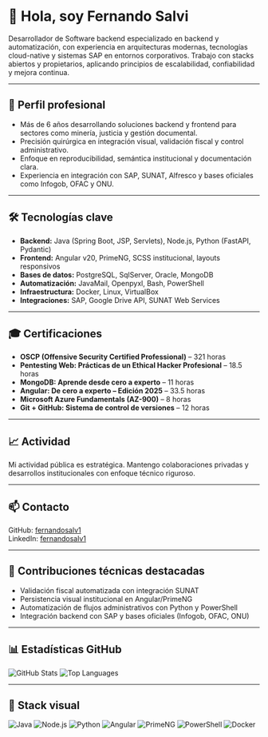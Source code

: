 # 👋 Hola, soy Fernando Salvi  
Desarrollador de Software backend especializado en backend y automatización, con experiencia en arquitecturas modernas, tecnologías cloud-native y sistemas SAP en entornos corporativos. Trabajo con stacks abiertos y propietarios, aplicando principios de escalabilidad, confiabilidad y mejora continua.

---

## 🧠 Perfil profesional  
- Más de 6 años desarrollando soluciones backend y frontend para sectores como minería, justicia y gestión documental.  
- Precisión quirúrgica en integración visual, validación fiscal y control administrativo.  
- Enfoque en reproducibilidad, semántica institucional y documentación clara.  
- Experiencia en integración con SAP, SUNAT, Alfresco y bases oficiales como Infogob, OFAC y ONU.

---

## 🛠 Tecnologías clave  
- **Backend:** Java (Spring Boot, JSP, Servlets), Node.js, Python (FastAPI, Pydantic)  
- **Frontend:** Angular v20, PrimeNG, SCSS institucional, layouts responsivos  
- **Bases de datos:** PostgreSQL, SqlServer, Oracle, MongoDB  
- **Automatización:** JavaMail, Openpyxl, Bash, PowerShell  
- **Infraestructura:** Docker, Linux, VirtualBox  
- **Integraciones:** SAP, Google Drive API, SUNAT Web Services

---

## 🎓 Certificaciones  
- **OSCP (Offensive Security Certified Professional)** – 321 horas  
- **Pentesting Web: Prácticas de un Ethical Hacker Profesional** – 18.5 horas  
- **MongoDB: Aprende desde cero a experto** – 11 horas  
- **Angular: De cero a experto – Edición 2025** – 33.5 horas  
- **Microsoft Azure Fundamentals (AZ-900)** – 8 horas  
- **Git + GitHub: Sistema de control de versiones** – 12 horas

---

## 📈 Actividad  
Mi actividad pública es estratégica. Mantengo colaboraciones privadas y desarrollos institucionales con enfoque técnico riguroso.

---

## 📫 Contacto  
GitHub: [fernandosalv1](https://github.com/fernandosalv1)  
LinkedIn: [fernandosalv1](https://www.linkedin.com/in/fernandosalv1)

---

## 🧩 Contribuciones técnicas destacadas  
- Validación fiscal automatizada con integración SUNAT  
- Persistencia visual institucional en Angular/PrimeNG  
- Automatización de flujos administrativos con Python y PowerShell  
- Integración backend con SAP y bases oficiales (Infogob, OFAC, ONU)

---

## 📊 Estadísticas GitHub

![GitHub Stats](https://github-readme-stats.vercel.app/api?username=fernandosalv1&show_icons=true&theme=dark)
![Top Languages](https://github-readme-stats.vercel.app/api/top-langs/?username=fernandosalv1&layout=compact&theme=dark)

---

## 🧠 Stack visual

![Java](https://img.shields.io/badge/Java-Spring%20Boot-blue)
![Node.js](https://img.shields.io/badge/Node.js-Institucional-green)
![Python](https://img.shields.io/badge/Python-Automatización-yellow)
![Angular](https://img.shields.io/badge/Angular-v20-red)
![PrimeNG](https://img.shields.io/badge/PrimeNG-Institucional-purple)
![PowerShell](https://img.shields.io/badge/PowerShell-Auditoría-blue)
![Docker](https://img.shields.io/badge/Docker-Infraestructura-lightblue)
